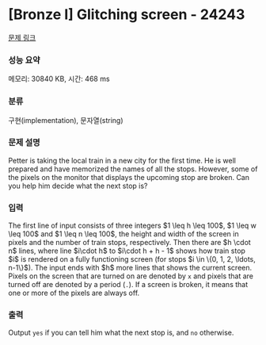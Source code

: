 # [Bronze I] Glitching screen - 24243 

[문제 링크](https://www.acmicpc.net/problem/24243) 

### 성능 요약

메모리: 30840 KB, 시간: 468 ms

### 분류

구현(implementation), 문자열(string)

### 문제 설명

<p>Petter is taking the local train in a new city for the first time. He is well prepared and have memorized the names of all the stops. However, some of the pixels on the monitor that displays the upcoming stop are broken. Can you help him decide what the next stop is?</p>

### 입력 

 <p>The first line of input consists of three integers $1 \leq h \leq 100$, $1 \leq w \leq 100$ and $1 \leq n \leq 100$, the height and width of the screen in pixels and the number of train stops, respectively. Then there are $h \cdot n$ lines, where line $i\cdot h$ to $i\cdot h + h - 1$ shows how train stop $i$ is rendered on a fully functioning screen (for stops $i \in \{0, 1, 2, \ldots, n-1\}$). The input ends with $h$ more lines that shows the current screen. Pixels on the screen that are turned on are denoted by <code>x</code> and pixels that are turned off are denoted by a period (<code>.</code>). If a screen is broken, it means that one or more of the pixels are always off.</p>

### 출력 

 <p>Output <code>yes</code> if you can tell him what the next stop is, and <code>no</code> otherwise.</p>

